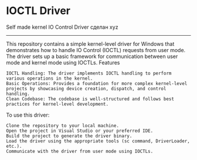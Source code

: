 # IOCTL Driver
Self made kernel IO Control Driver сделан xyz

__________

This repository contains a simple kernel-level driver for Windows that demonstrates how to handle IO Control (IOCTL) requests from user mode. The driver sets up a basic framework for communication between user mode and kernel mode using IOCTLs.
Features

    IOCTL Handling: The driver implements IOCTL handling to perform various operations in the kernel.
    Basic Operations: Provides a foundation for more complex kernel-level projects by showcasing device creation, dispatch, and control handling.
    Clean Codebase: The codebase is well-structured and follows best practices for kernel-level development.


To use this driver:

    Clone the repository to your local machine.
    Open the project in Visual Studio or your preferred IDE.
    Build the project to generate the driver binary.
    Load the driver using the appropriate tools (sc command, DriverLoader, etc.).
    Communicate with the driver from user mode using IOCTLs.

